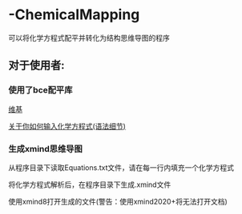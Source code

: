 # -ChemicalMapping

可以将化学方程式配平并转化为结构思维导图的程序

## 对于使用者:

### 使用了bce配平库

[维基](https://github.com/bce-toolkit/bce/wiki)

[关于你如何输入化学方程式(语法细节)](https://github.com/bce-toolkit/bce/wiki/Syntax)

### 生成xmind思维导图

从程序目录下读取Equations.txt文件，请在每一行内填充一个化学方程式

将化学方程式解析后，在程序目录下生成.xmind文件

使用xmind8打开生成的文件(警告：使用xmind2020+将无法打开文档)

